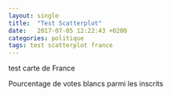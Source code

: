 ```yaml
---
layout: single
title:  "Test Scatterplot"
date:   2017-07-05 12:22:43 +0200
categories: politique
tags: test scatterplot france
---
```


<link rel="stylesheet" href="{{site.baseurl}}/assets/css/scatterplot.css">

test carte de France

<div id="dispersion"></div>

<div id="residuals-button-container"></div>

Pourcentage de votes blancs parmi les inscrits


<script src="https://d3js.org/d3.v4.min.js"></script>
<script type="text/javascript" src="{{site.baseurl}}/assets/js/jquery-1.12.4.min.js"></script>
<script>
 var baseurl = '{{site.baseurl}}';
</script>
<script src="{{site.baseurl}}/assets/js/scatterplot-residuals.js">
</script>
